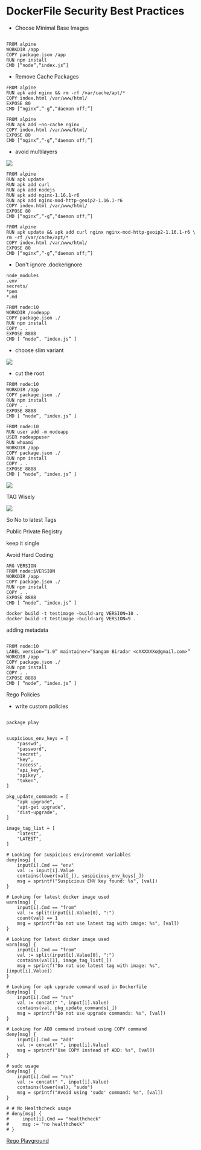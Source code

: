 # DockerFile Security Best Practices 

- Choose Minimal Base Images 

```

FROM alpine
WORKDIR /app
COPY package.json /app
RUN npm install
CMD [“node”,“index.js”]

```

- Remove Cache Packages

```
FROM alpine
RUN apk add nginx && rm -rf /var/cache/apt/*
COPY index.html /var/www/html/
EXPOSE 80
CMD [“nginx”,“-g”,“daemon off;”]
```

```
FROM alpine
RUN apk add –no-cache nginx
COPY index.html /var/www/html/
EXPOSE 80
CMD [“nginx”,“-g”,“daemon off;”]
```

- avoid multilayers 

![](/img/multilayer.png)

```
FROM alpine
RUN apk update
RUN apk add curl
RUN apk add nodejs
RUN apk add nginx-1.16.1-r6
RUN apk add nginx-mod-http-geoip2-1.16.1-r6
COPY index.html /var/www/html/
EXPOSE 80
CMD [“nginx”,“-g”,“daemon off;”]
```

```
FROM alpine
RUN apk update && apk add curl nginx nginx-mod-http-geoip2-1.16.1-r6 \
rm -rf /var/cache/apt/*
COPY index.html /var/www/html/
EXPOSE 80
CMD [“nginx”,“-g”,“daemon off;”]

```
- Don't ignore .dockerignore
```
node_modules
.env
secrets/
*pem
*.md
```

```
FROM node:10
WORKDIR /nodeapp
COPY package.json ./
RUN npm install
COPY . .
EXPOSE 8888
CMD [ “node”, “index.js” ]
```

- choose slim variant  

![](/img/slim.png)

- cut the root

```
FROM node:10
WORKDIR /app
COPY package.json ./
RUN npm install
COPY . .
EXPOSE 8888
CMD [ “node”, “index.js” ]
```

```
FROM node:10
RUN user add -m nodeapp
USER nodeappuser
RUN whoami
WORKDIR /app
COPY package.json ./
RUN npm install
COPY . .
EXPOSE 8888
CMD [ “node”, “index.js” ]

```
![](/img/remove-unwanted.png)



TAG Wisely

![](/img/tag-wisely.png)

So No to latest Tags

Public Private Registry 


keep it single 

Avoid Hard Coding

```
ARG VERSION
FROM node:$VERSION
WORKDIR /app
COPY package.json ./
RUN npm install
COPY . .
EXPOSE 8888
CMD [ “node”, “index.js” ]

```

```
docker build -t testimage –build-arg VERSION=10 .
docker build -t testimage –build-arg VERSION=9 .
```

adding metadata 

```

FROM node:10
LABEL version=“1.0” maintainer=“Sangam Biradar <cXXXXXXo@gmail.com>”
WORKDIR /app
COPY package.json ./
RUN npm install
COPY . .
EXPOSE 8888
CMD [ “node”, “index.js” ]

```

Rego Policies 

- write custom policies 

```

package play


suspicious_env_keys = [
    "passwd",
    "password",
    "secret",
    "key",
    "access",
    "api_key",
    "apikey",
    "token",
]

pkg_update_commands = [
    "apk upgrade",
    "apt-get upgrade",
    "dist-upgrade",
]

image_tag_list = [
    "latest",
    "LATEST",
]

# Looking for suspicious environemnt variables
deny[msg] {    
    input[i].Cmd == "env"
    val := input[i].Value
    contains(lower(val[_]), suspicious_env_keys[_])
    msg = sprintf("Suspicious ENV key found: %s", [val])
}

# Looking for latest docker image used
warn[msg] {
    input[i].Cmd == "from"
    val := split(input[i].Value[0], ":")
    count(val) == 1
    msg = sprintf("Do not use latest tag with image: %s", [val])
}

# Looking for latest docker image used
warn[msg] {
    input[i].Cmd == "from"
    val := split(input[i].Value[0], ":")
    contains(val[1], image_tag_list[_])
    msg = sprintf("Do not use latest tag with image: %s", [input[i].Value])
}

# Looking for apk upgrade command used in Dockerfile
deny[msg] {
    input[i].Cmd == "run"
    val := concat(" ", input[i].Value)
    contains(val, pkg_update_commands[_])
    msg = sprintf("Do not use upgrade commands: %s", [val])
}

# Looking for ADD command instead using COPY command
deny[msg] {
    input[i].Cmd == "add"
    val := concat(" ", input[i].Value)
    msg = sprintf("Use COPY instead of ADD: %s", [val])
}

# sudo usage
deny[msg] {
    input[i].Cmd == "run"
    val := concat(" ", input[i].Value)
    contains(lower(val), "sudo")
    msg = sprintf("Avoid using 'sudo' command: %s", [val])
}

# # No Healthcheck usage
# deny[msg] {
#     input[i].Cmd == "healthcheck"
#     msg := "no healthcheck"
# }

```
[Rego Playground](https://play.openpolicyagent.org/p/epcbtaBtSF)

